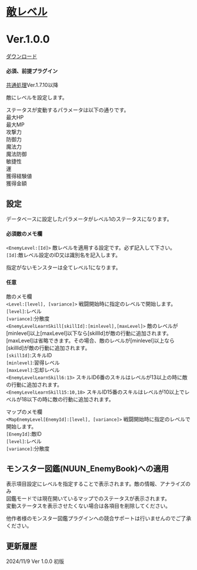 # [敵レベル](https://raw.githubusercontent.com/nuun888/MZ/master/NUUN_EnemyLevel.js)
# Ver.1.0.0
[ダウンロード](https://raw.githubusercontent.com/nuun888/MZ/master/NUUN_EnemyLevel.js)
#### 必須、前提プラグイン
[共通処理](https://github.com/nuun888/MZ/blob/master/README/Base.md)Ver.1.7.10以降  

敵にレベルを設定します。  

ステータスが変動するパラメータは以下の通りです。  
最大HP  
最大MP  
攻撃力   
防御力  
魔法力  
魔法防御  
敏捷性  
運  
獲得経験値  
獲得金額  

## 設定
データベースに設定したパラメータがレベル1のステータスになります。  
#### 必須敵のメモ欄
`<EnemyLevel:[Id]>` 敵レベルを適用する設定です。必ず記入して下さい。  
`[Id]`:敵レベル設定のID又は識別名を記入します。  

指定がないモンスターは全てレベル1になります。  

#### 任意
敵のメモ欄  
`<Level:[level], [variance]>` 戦闘開始時に指定のレベルで開始します。  
`[level]`:レベル  
`[variance]`:分散度  
`<EnemyLevelLearnSkill[skillId]:[minlevel],[maxLevel]>` 敵のレベルが[minlevel]以上[maxLevel]以下なら[skillId]が敵の行動に追加されます。  
[maxLevel]は省略できます。その場合、敵のレベルが[minlevel]以上なら[skillId]が敵の行動に追加されます。  
`[skillId]`:スキルID  
`[minlevel]`:習得レベル  
`[maxLevel]`:忘却レベル  
`<EnemyLevelLearnSkill6:13>` スキルID6番のスキルはレベルが13以上の時に敵の行動に追加されます。  
`<EnemyLevelLearnSkill15:10,18>` スキルID15番のスキルはレベルが10以上でレベルが18以下の時に敵の行動に追加されます。  

マップのメモ欄  
`<MapEnemyLevel[EnemyId]:[level], [variance]>` 戦闘開始時に指定のレベルで開始します。  
`[EnemyId]`:敵ID  
`[level]`:レベル  
`[variance]`:分散度  

## モンスター図鑑(NUUN_EnemyBook)への適用
表示項目設定にレベルを指定することで表示されます。敵の情報、アナライズのみ  
図鑑モードでは現在開いているマップでのステータスが表示されます。  
変動ステータスを表示させたくない場合は各項目を削除してください。  

他作者様のモンスター図鑑プラグインへの競合サポートは行いませんのでご了承ください。  

## 更新履歴
2024/11/9 Ver 1.0.0
初版
